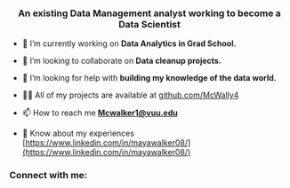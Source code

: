 <h3 align="center">An existing Data Management analyst working to become a Data Scientist</h3>

- 🔭 I’m currently working on **Data Analytics in Grad School.**

- 👯 I’m looking to collaborate on **Data cleanup projects.**

- 🤝 I’m looking for help with **building my knowledge of the data world.**

- 👨‍💻 All of my projects are available at [github.com/McWally4](github.com/McWally4)

- 📫 How to reach me **Mcwalker1@vuu.edu**

- 📄 Know about my experiences [https://www.linkedin.com/in/mayawalker08/](https://www.linkedin.com/in/mayawalker08/)

<h3 align="left">Connect with me:</h3>
<p align="left">
</p>
